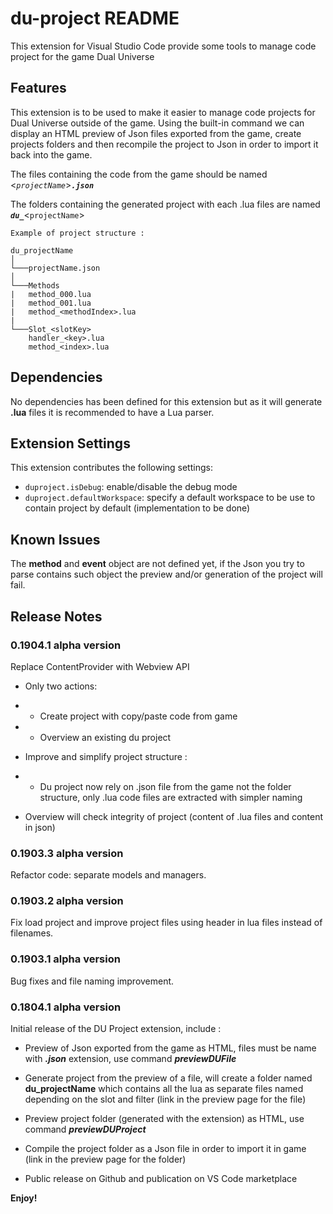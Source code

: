 # du-project README

This extension for Visual Studio Code provide some tools to manage code project for the game Dual Universe


## Features

This extension is to be used to make it easier to manage code projects for Dual Universe outside of the game.
Using the built-in command we can display an HTML preview of Json files exported from the game, create projects folders and then recompile the project to Json in order to import it back into the game.

The files containing the code from the game should be named \<_`projectName`_\>**_`.json`_**

The folders containing the generated project with each .lua files are named **_`du_`_**\<`projectName`\>

```
Example of project structure :

du_projectName
│
└───projectName.json
│
└───Methods
|   method_000.lua
|   method_001.lua
|   method_<methodIndex>.lua
|
└───Slot_<slotKey>
    handler_<key>.lua
    method_<index>.lua

```

## Dependencies

No dependencies has been defined for this extension but as it will generate **.lua** files it is recommended to have a Lua parser.

## Extension Settings

This extension contributes the following settings:

* `duproject.isDebug`: enable/disable the debug mode
* `duproject.defaultWorkspace`: specify a default workspace to be use to contain project by default (implementation to be done)

## Known Issues

The **method** and **event** object are not defined yet, if the Json you try to parse contains such object the preview and/or generation of the project will fail. 

## Release Notes

### 0.1904.1 alpha version

Replace ContentProvider with Webview API

* Only two actions: 
* - Create project with copy/paste code from game
* - Overview an existing du project

* Improve and simplify project structure : 
* - Du project now rely on .json file from the game not the folder structure, only .lua code files are extracted with simpler naming

* Overview will check integrity of project (content of .lua files and content in json)

### 0.1903.3 alpha version

Refactor code: separate models and managers.

### 0.1903.2 alpha version

Fix load project and improve project files using header in lua files instead of filenames.

### 0.1903.1 alpha version

Bug fixes and file naming improvement.

### 0.1804.1 alpha version

Initial release of the DU Project extension, include :

* Preview of Json exported from the game as HTML, files must be name with **_.json_** extension, use command **_previewDUFile_** 

* Generate project from the preview of a file, will create a folder named **du_projectName** which contains all the lua as separate files named depending on the slot and filter (link in the preview page for the file)

* Preview project folder (generated with the extension) as HTML, use command **_previewDUProject_**

* Compile the project folder as a Json file in order to import it in game (link in the preview page for the folder)

* Public release on Github and publication on VS Code marketplace



**Enjoy!**
